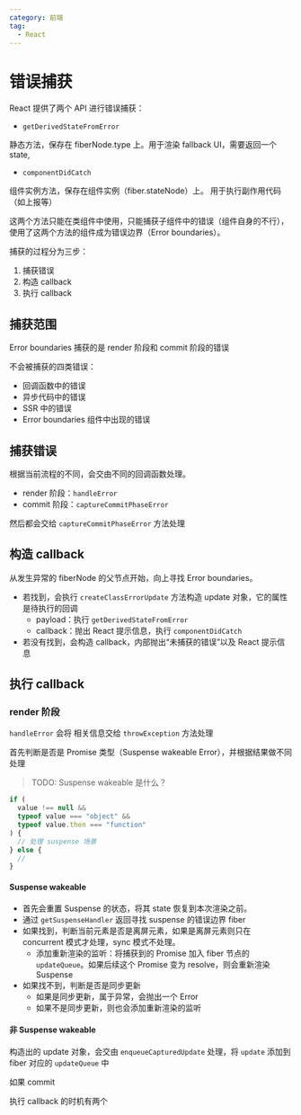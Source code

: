 ```yaml
---
category: 前端
tag:
  - React
---
```


# 错误捕获

React 提供了两个 API 进行错误捕获：

- `getDerivedStateFromError`

静态方法，保存在 fiberNode.type 上。用于渲染 fallback UI，需要返回一个 state,

- `componentDidCatch`

组件实例方法，保存在组件实例（fiber.stateNode）上。
用于执行副作用代码（如上报等）

这两个方法只能在类组件中使用，只能捕获子组件中的错误（组件自身的不行），使用了这两个方法的组件成为错误边界（Error boundaries）。

捕获的过程分为三步：

1. 捕获错误
2. 构造 callback
3. 执行 callback

## 捕获范围

Error boundaries 捕获的是 render 阶段和 commit 阶段的错误

不会被捕获的四类错误：

- 回调函数中的错误
- 异步代码中的错误
- SSR 中的错误
- Error boundaries 组件中出现的错误

## 捕获错误

根据当前流程的不同，会交由不同的回调函数处理。

- render 阶段：`handleError`
- commit 阶段：`captureCommitPhaseError`

然后都会交给 `captureCommitPhaseError` 方法处理

## 构造 callback

从发生异常的 fiberNode 的父节点开始，向上寻找 Error boundaries。

- 若找到，会执行 `createClassErrorUpdate` 方法构造 update 对象，它的属性是待执行的回调
  - payload：执行 `getDerivedStateFromError`
  - callback：抛出 React 提示信息，执行 `componentDidCatch`
- 若没有找到，会构造 callback，内部抛出“未捕获的错误”以及 React 提示信息

## 执行 callback

### render 阶段

`handleError` 会将 相关信息交给 `throwException` 方法处理

首先判断是否是 Promise 类型（Suspense wakeable Error），并根据结果做不同处理

> TODO: Suspense wakeable 是什么？

```js
if (
  value !== null &&
  typeof value === "object" &&
  typeof value.then === "function"
) {
  // 处理 suspense 场景
} else {
  //
}
```

#### Suspense wakeable

- 首先会重置 Suspense 的状态，将其 state 恢复到本次渲染之前。
- 通过 `getSuspenseHandler` 返回寻找 suspense 的错误边界 fiber
- 如果找到，判断当前元素是否是离屏元素，如果是离屏元素则只在 concurrent 模式才处理，sync 模式不处理。
  - 添加重新渲染的监听：将捕获到的 Promise 加入 fiber 节点的 `updateQueue`。如果后续这个 Promise 变为 resolve，则会重新渲染 Suspense
- 如果找不到，判断是否是同步更新
  - 如果是同步更新，属于异常，会抛出一个 Error
  - 如果不是同步更新，则也会添加重新渲染的监听

#### 非 Suspense wakeable

构造出的 update 对象，会交由 `enqueueCapturedUpdate` 处理，将 `update` 添加到 fiber 对应的 `updateQueue` 中

如果 commit

执行 callback 的时机有两个
